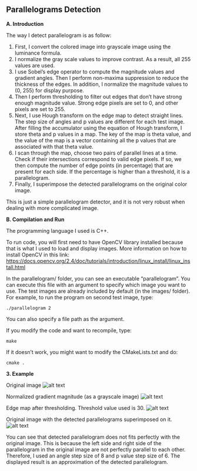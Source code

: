 ## Parallelograms Detection

**A. Introduction**

The way I detect parallelogram is as follow:

1. First, I convert the colored image into grayscale image using the luminance formula.
2. I normalize the gray scale values to improve contrast. As a result, all 255 values are used.
3. I use Sobel’s edge operator to compute the magnitude values and gradient angles. Then I
    perform non-maxima suppression to reduce the thickness of the edges. In addition, I
    normalize the magnitude values to (0, 255) for display purpose.
4. Then I perform thresholding to filter out edges that don’t have strong enough magnitude
    value. Strong edge pixels are set to 0, and other pixels are set to 255.
5. Next, I use Hough transform on the edge map to detect straight lines. The step size of
    angles and p values are different for each test image. After filling the accumulator using
    the equation of Hough transform, I store theta and p values in a map. The key of the map
    is theta value, and the value of the map is a vector containing all the p values that are
    associated with that theta value.
6. I scan through the map, choose two pairs of parallel lines at a time. Check if their
    intersections correspond to valid edge pixels. If so, we then compute the number of edge
    points (in percentage) that are present for each side. If the percentage is higher than a
    threshold, it is a parallelogram.
7. Finally, I superimpose the detected parallelograms on the original color image.

This is just a simple parallelogram detector, and it is not very robust when dealing with more
complicated image.

**B. Compilation and Run**

The programming language I used is C++.

To run code, you will first need to have OpenCV library installed because that is what I used to
load and display images. More information on how to install OpenCV in this link:
https://docs.opencv.org/2.4/doc/tutorials/introduction/linux_install/linux_install.html

In the parallelogram/ folder, you can see an executable “parallelogram”. You can execute this
file with an argument to specify which image you want to use. The test images are already
included by default (in the images/ folder). For example, to run the program on second test
image, type:
```
./parallelogram 2
```

You can also specify a file path as the argument.

If you modify the code and want to recompile, type:
```
make
```

If it doesn’t work, you might want to modify the CMakeLists.txt and do:
```
cmake .
```

**3. Example**

Original image
![alt text](https://github.com/shtsai7/parallelogram-detection/blob/master/parallelogram/images/TestImage1c.jpg "Original image")

Normalized gradient magnitude (as a grayscale image)
![alt text](https://github.com/shtsai7/parallelogram-detection/blob/master/parallelogram/images/TestImage1c_gradient.jpg "Gradient magnitude")

Edge map after thresholding. Threshold value used is 30.
![alt text](https://github.com/shtsai7/parallelogram-detection/blob/master/parallelogram/images/TestImage1c_edge.jpg "Edge map")

Original image with the detected parallelograms superimposed on it.
![alt text](https://github.com/shtsai7/parallelogram-detection/blob/master/parallelogram/images/TestImage1c_parallelogram.jpg "Detected parallelogram")

You can see that detected parallelogram does not fits perfectly with the original image. This is because the left side and right side of the parallelogram in the original image are not perfectly parallel to each other. Therefore, I used an angle step size of 8 and p value step size of 6. The displayed result is an approximation of the detected parallelogram.
